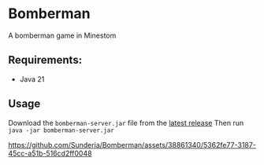 # Bomberman
A bomberman game in Minestom

## Requirements:
  - Java 21

## Usage
Download the `bomberman-server.jar` file from the [latest release](https://github.com/Sunderia/Bomberman/releases/latest)
Then run `java -jar bomberman-server.jar`

https://github.com/Sunderia/Bomberman/assets/38861340/5362fe77-3187-45cc-a51b-516cd2ff0048
